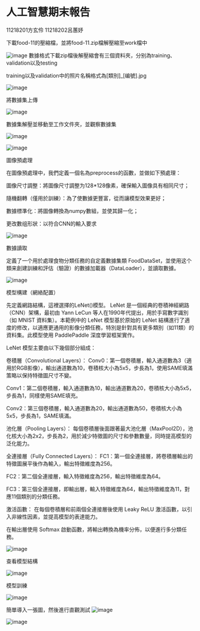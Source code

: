 # 人工智慧期末報告

11218201方玄伶
11218202呂蕙妤

下載food-11的壓縮檔，並將food-11.zip檔解壓縮至work檔中

![image](https://github.com/hy189/-/blob/main/%E8%9E%A2%E5%B9%95%E6%93%B7%E5%8F%96%E7%95%AB%E9%9D%A2%202025-01-01%20180428.png)
數據格式下載zip檔後解壓縮會有三個資料夾，分别為training、validation以及testing

training以及validation中的照片名稱格式為[類別]_[编號].jpg

![image](https://github.com/hy189/-/blob/main/%E8%9E%A2%E5%B9%95%E6%93%B7%E5%8F%96%E7%95%AB%E9%9D%A2%202025-01-01%20180702.png
)

將數據集上傳

![image](https://github.com/hy189/-/blob/main/%E8%9E%A2%E5%B9%95%E6%93%B7%E5%8F%96%E7%95%AB%E9%9D%A2%202025-01-01%20180715.png)


數據集解壓並移動至工作文件夾，並觀察數據集

![image](https://github.com/hy189/-/blob/main/%E8%9E%A2%E5%B9%95%E6%93%B7%E5%8F%96%E7%95%AB%E9%9D%A2%202025-01-01%20180724.png)


![image](https://github.com/hy189/-/blob/main/%E8%9E%A2%E5%B9%95%E6%93%B7%E5%8F%96%E7%95%AB%E9%9D%A2%202025-01-01%20180741.png)

圖像預處理

在圖像預處理中，我們定義一個名為preprocess的函數，並做如下預處理：

圖像尺寸調整：將圖像尺寸調整为128*128像素，確保輸入圖像具有相同尺寸；

隨機翻轉（僅用於訓練）：為了使數據更豐富，從而讓模型效果更好；

數據標準化：將圖像轉換為numpy數組，並使其歸一化；

更改數组形狀：以符合CNN的輸入要求

![image](https://github.com/hy189/-/blob/main/%E8%9E%A2%E5%B9%95%E6%93%B7%E5%8F%96%E7%95%AB%E9%9D%A2%202025-01-01%20180751.png)

數據讀取

定義了一个用於處理食物分類任務的自定義數據集類 FoodDataSet，並使用这个類来創建訓練和評估（驗證）的數據加載器（DataLoader），並讀取數據。

![image](https://github.com/hy189/-/blob/main/%E8%9E%A2%E5%B9%95%E6%93%B7%E5%8F%96%E7%95%AB%E9%9D%A2%202025-01-01%20180805.png)

模型構建（網絡配置）

先定義網路結構，這裡選擇的LeNet()模型。 LeNet 是一個經典的卷積神經網路（CNN）架構，最初由 Yann LeCun 等人在1990年代提出，用於手寫數字識別（如 MNIST 資料集）。本範例中的 LeNet 模型基於原始的 LeNet 結構進行了適度的修改，以適應更通用的影像分類任務，特別是針對具有更多類別（如11類）的資料集。此模型使用 PaddlePaddle 深度學習框架實作。

LeNet 模型主要由以下幾個部分組成：

卷積層（Convolutional Layers）：
Conv0：第一個卷積層，輸入通道數為3（適用於RGB影像），輸出通道數為10，卷積核大小為5x5，步長為1，使用SAME填滿策略以保持特徵圖尺寸不變。

Conv1：第二個卷積層，輸入通道數為10，輸出通道數為20，卷積核大小為5x5，步長為1，同樣使用SAME填充。

Conv2：第三個卷積層，輸入通道數為20，輸出通道數為50，卷積核大小為5x5，步長為1，SAME填滿。


池化層（Pooling Layers）：
每個卷積層後面跟著最大池化層（MaxPool2D），池化核大小為2x2，步長為2，用於減少特徵圖的尺寸和參數數量，同時提高模型的泛化能力。


全連接層（Fully Connected Layers）：
FC1：第一個全連接層，將卷積層輸出的特徵圖展平後作為輸入，輸出特徵維度為256。

FC2：第二個全連接層，輸入特徵維度為256，輸出特徵維度為64。

FC3：第三個全連接層，即輸出層，輸入特徵維度為64，輸出特徵維度為11，對應11個類別的分類任務。


激活函數：
在每個卷積層和前兩個全連接層後使用 Leaky ReLU 激活函數，以引入非線性因素，並提高模型的表達能力。

在輸出層使用 Softmax 啟動函數，將輸出轉換為機率分佈，以便進行多分類任務。

![image](https://github.com/hy189/-/blob/main/%E8%9E%A2%E5%B9%95%E6%93%B7%E5%8F%96%E7%95%AB%E9%9D%A2%202025-01-01%20180835.png)

查看模型結構

![image](https://github.com/hy189/-/blob/main/%E8%9E%A2%E5%B9%95%E6%93%B7%E5%8F%96%E7%95%AB%E9%9D%A2%202025-01-01%20180853.png)


 模型訓練

 ![image](https://github.com/hy189/-/blob/main/%E8%9E%A2%E5%B9%95%E6%93%B7%E5%8F%96%E7%95%AB%E9%9D%A2%202025-01-02%20115448.png)

簡單導入一張圖，然後進行直觀測試
![image](https://github.com/hy189/-/blob/main/%E8%9E%A2%E5%B9%95%E6%93%B7%E5%8F%96%E7%95%AB%E9%9D%A2%202025-01-02%20115501.png)
 
![image](https://github.com/hy189/-/blob/main/%E8%9E%A2%E5%B9%95%E6%93%B7%E5%8F%96%E7%95%AB%E9%9D%A2%202025-01-02%20115514.png)

